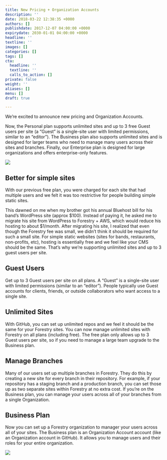 ```yaml
---
title: New Pricing + Organization Accounts
description: ''
date: 2018-03-22 12:38:35 +0000
authors: []
publishdate: 2017-12-07 04:00:00 +0000
expirydate: 2030-01-01 04:00:00 +0000
headline: ''
textline: ''
images: []
categories: []
tags: []
cta:
  headline: ''
  textline: ''
  calls_to_action: []
private: false
weight: ''
aliases: []
menu: []
draft: true

---
```

We’re excited to announce new pricing and Organization Accounts.

Now, the Personal plan supports unlimited sites and up to 3 free Guest users per site (a “Guest” is a single-site user with limited permissions, similar to an “editor”).  The Business plan also supports unlimited sites and is designed for larger teams who need to manage many users across their sites and branches.  Finally, our Enterprise plan is designed for large organizations and offers enterprise-only features.

![](/uploads/2018/03/forestryio-pricing.png)

## Better for simple sites

With our previous free plan, you were charged for each site that had multiple users and we felt it was too restrictive for people building simple static sites.

This dawned on me when my brother got his annual Bluehost bill for his band’s WordPress site (approx $100). Instead of paying it, he asked me to migrate his site from WordPress to Forestry + AWS, which would reduce his hosting to about $1/month. After migrating his site, I realized that even though the Forestry fee was small, we didn’t think it should be required for such a small site.  For simple static websites (sites for bands, restaurants, non-profits, etc), hosting is essentially free and we feel like your CMS should be the same.  That’s why we’re supporting unlimited sites and up to 3 guest users per site.

## Guest Users

Get up to 3 Guest users per site on all plans. A “Guest” is a single-site user with limited permissions (similar to an “editor”).  People typically use Guest accounts for clients, friends, or outside collaborators who want access to a single site.

## Unlimited Sites

With GitHub, you can set up unlimited repos and we feel it should be the same for your Forestry sites.  You can now manage unlimited sites with Forestry on all plans (including free).  The free plan only allows up to 3 Guest users per site, so if you need to manage a large team upgrade to the Business plan.

## Manage Branches

Many of our users set up multiple branches in Forestry. They do this by creating a new site for every branch in their repository. For example, if your repository has a staging branch and a production branch, you can set those up as two separate sites within Forestry at no extra cost. If you’re on the Business plan, you can manage your users across all of your branches from a single Organization.

## Business Plan

Now you can set up a Forestry organization to manager your users across all of your sites.  The Business plan is an Organization Account account (like an Organization account in GitHub). It allows you to manage users and their roles for your entire organization.

![](/uploads/2018/03/business-plan-ui.png)